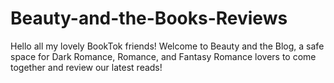 # Beauty-and-the-Books-Reviews
Hello all my lovely BookTok friends! Welcome to Beauty and the Blog, a safe space for Dark Romance, Romance, and Fantasy Romance lovers to come together and review our latest reads!
